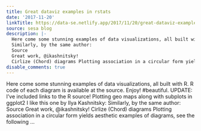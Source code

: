 ```yaml
---
title: Great dataviz examples in rstats
date: '2017-11-20'
linkTitle: https://data-se.netlify.app/2017/11/20/great-dataviz-examples-in-rstats/
source: sesa blog
description: |-
  Here come some stunning examples of data visualizations, all built with R. R code of each diagram is available at the source. Enjoy! #beautiful. UPDATE: I&rsquo;ve included links to the R source! Plotting geo maps along with subplots in ggplot2 I like this one by Ilya Kashnitsky:
  Similarly, by the same author:
  Source
  Great work, @ikashnitsky!
  Cirlize (Chord) diagrams Plotting association in a circular form yields aesthetic examples of diagrams, see the following ...
disable_comments: true
---
```

Here come some stunning examples of data visualizations, all built with R. R code of each diagram is available at the source. Enjoy! #beautiful. UPDATE: I&rsquo;ve included links to the R source! Plotting geo maps along with subplots in ggplot2 I like this one by Ilya Kashnitsky:
Similarly, by the same author:
Source
Great work, @ikashnitsky!
Cirlize (Chord) diagrams Plotting association in a circular form yields aesthetic examples of diagrams, see the following ...